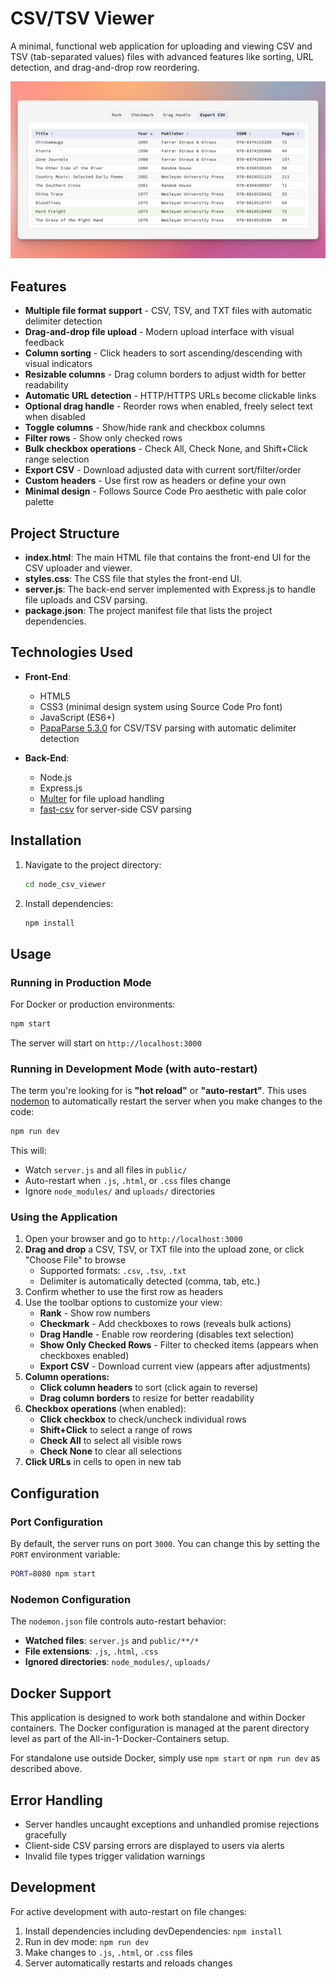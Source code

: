 # CSV/TSV Viewer

A minimal, functional web application for uploading and viewing CSV and TSV (tab-separated values) files with advanced features like sorting, URL detection, and drag-and-drop row reordering.

![Screenshot of CSV Viewer](img/20251018_122104_xnap.png)

## Features

- **Multiple file format support** - CSV, TSV, and TXT files with automatic delimiter detection
- **Drag-and-drop file upload** - Modern upload interface with visual feedback
- **Column sorting** - Click headers to sort ascending/descending with visual indicators
- **Resizable columns** - Drag column borders to adjust width for better readability
- **Automatic URL detection** - HTTP/HTTPS URLs become clickable links
- **Optional drag handle** - Reorder rows when enabled, freely select text when disabled
- **Toggle columns** - Show/hide rank and checkbox columns
- **Filter rows** - Show only checked rows
- **Bulk checkbox operations** - Check All, Check None, and Shift+Click range selection
- **Export CSV** - Download adjusted data with current sort/filter/order
- **Custom headers** - Use first row as headers or define your own
- **Minimal design** - Follows Source Code Pro aesthetic with pale color palette

## Project Structure

- **index.html**: The main HTML file that contains the front-end UI for the CSV uploader and viewer.
- **styles.css**: The CSS file that styles the front-end UI.
- **server.js**: The back-end server implemented with Express.js to handle file uploads and CSV parsing.
- **package.json**: The project manifest file that lists the project dependencies.

## Technologies Used

- **Front-End**:
  - HTML5
  - CSS3 (minimal design system using Source Code Pro font)
  - JavaScript (ES6+)
  - [PapaParse 5.3.0](https://www.papaparse.com/) for CSV/TSV parsing with automatic delimiter detection

- **Back-End**:
  - Node.js
  - Express.js
  - [Multer](https://www.npmjs.com/package/multer) for file upload handling
  - [fast-csv](https://c2fo.github.io/fast-csv/) for server-side CSV parsing

## Installation

1. Navigate to the project directory:

   ```bash
   cd node_csv_viewer
   ```

2. Install dependencies:

   ```bash
   npm install
   ```

## Usage

### Running in Production Mode

For Docker or production environments:

```bash
npm start
```

The server will start on `http://localhost:3000`

### Running in Development Mode (with auto-restart)

The term you're looking for is **"hot reload"** or **"auto-restart"**. This uses [nodemon](https://nodemon.io/) to automatically restart the server when you make changes to the code:

```bash
npm run dev
```

This will:
- Watch `server.js` and all files in `public/`
- Auto-restart when `.js`, `.html`, or `.css` files change
- Ignore `node_modules/` and `uploads/` directories

### Using the Application

1. Open your browser and go to `http://localhost:3000`
2. **Drag and drop** a CSV, TSV, or TXT file into the upload zone, or click "Choose File" to browse
   - Supported formats: `.csv`, `.tsv`, `.txt`
   - Delimiter is automatically detected (comma, tab, etc.)
3. Confirm whether to use the first row as headers
4. Use the toolbar options to customize your view:
   - **Rank** - Show row numbers
   - **Checkmark** - Add checkboxes to rows (reveals bulk actions)
   - **Drag Handle** - Enable row reordering (disables text selection)
   - **Show Only Checked Rows** - Filter to checked items (appears when checkboxes enabled)
   - **Export CSV** - Download current view (appears after adjustments)
5. **Column operations:**
   - **Click column headers** to sort (click again to reverse)
   - **Drag column borders** to resize for better readability
6. **Checkbox operations** (when enabled):
   - **Click checkbox** to check/uncheck individual rows
   - **Shift+Click** to select a range of rows
   - **Check All** to select all visible rows
   - **Check None** to clear all selections
7. **Click URLs** in cells to open in new tab

## Configuration

### Port Configuration

By default, the server runs on port `3000`. You can change this by setting the `PORT` environment variable:

```bash
PORT=8080 npm start
```

### Nodemon Configuration

The `nodemon.json` file controls auto-restart behavior:
- **Watched files**: `server.js` and `public/**/*`
- **File extensions**: `.js`, `.html`, `.css`
- **Ignored directories**: `node_modules/`, `uploads/`

## Docker Support

This application is designed to work both standalone and within Docker containers. The Docker configuration is managed at the parent directory level as part of the All-in-1-Docker-Containers setup.

For standalone use outside Docker, simply use `npm start` or `npm run dev` as described above.

## Error Handling

- Server handles uncaught exceptions and unhandled promise rejections gracefully
- Client-side CSV parsing errors are displayed to users via alerts
- Invalid file types trigger validation warnings

## Development

For active development with auto-restart on file changes:

1. Install dependencies including devDependencies: `npm install`
2. Run in dev mode: `npm run dev`
3. Make changes to `.js`, `.html`, or `.css` files
4. Server automatically restarts and reloads changes